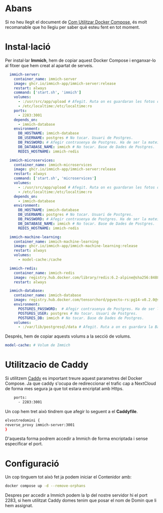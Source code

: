 # Abans

Si no heu llegit el document de [Com Utilitzar Docker Compose](https://github.com/Otorexer/SerLliure/tree/main/Tutorials/ComUtilitzarDockerCompose), és molt recomanable que ho llegiu per saber què esteu fent en tot moment.

# Instal·lació

Per instal·lar **Immich**, hem de copiar aquest Docker Compose i enganxar-lo al fitxer que hem creat al apartat de serveis.

```yaml
  immich-server:
    container_name: immich-server
    image: ghcr.io/immich-app/immich-server:release
    restart: always
    command: ['start.sh', 'immich']
    volumes:
      - :/usr/src/app/upload # Afegit. Ruta on es guardaran les fotos de Immich
      - /etc/localtime:/etc/localtime:ro
    ports:
      - 2283:3001
    depends_on:
      - immich-database
    environment:
      DB_HOSTNAME: immich-database
      DB_USERNAME: postgres # No tocar. Usuari de Postgres.
      DB_PASSWORD: # Afegir contrasenya de Postgres. Ha de ser la mateixa que la del contenidor.
      DB_DATABASE_NAME: immich # No tocar. Base de Dades de Postgres.
      REDIS_HOSTNAME: immich-redis

  immich-microservices:
    container_name: immich-microservices
    image: ghcr.io/immich-app/immich-server:release
    restart: always
    command: ['start.sh', 'microservices']
    volumes:
      - :/usr/src/app/upload # Afegit. Ruta on es guardaran les fotos de Immich
      - /etc/localtime:/etc/localtime:ro
    depends_on:
      - immich-database
    environment:
      DB_HOSTNAME: immich-database
      DB_USERNAME: postgres # No tocar. Usuari de Postgres.
      DB_PASSWORD: # Afegir contrasenya de Postgres. Ha de ser la mateixa que la del contenidor.
      DB_DATABASE_NAME: immich # No tocar. Base de Dades de Postgres.
      REDIS_HOSTNAME: immich-redis

  immich-machine-learning:
    container_name: immich-machine-learning
    image: ghcr.io/immich-app/immich-machine-learning:release
    restart: always
    volumes:
      - model-cache:/cache

  immich-redis:
    container_name: immich-redis
    image: registry.hub.docker.com/library/redis:6.2-alpine@sha256:84882e87b54734154586e5f8abd4dce69fe7311315e2fc6d67c29614c8de2672
    restart: always

  immich-database:
    container_name: immich-database
    image: registry.hub.docker.com/tensorchord/pgvecto-rs:pg14-v0.2.0@sha256:90724186f0a3517cf6914295b5ab410db9ce23190a2d9d0b9dd646>    restart: always
    environment:
      POSTGRES_PASSWORD:  # Afegir contrasenya de Postgres. Ha de ser la mateixa que la del contenidor.
      POSTGRES_USER: postgres # No tocar. Usuari de Postgres.
      POSTGRES_DB: immich # No tocar. Base de Dades de Postgres.
    volumes:
      - :/var/lib/postgresql/data # Afegit. Ruta a on es guardara la Base de Dades Postgres
```

Després, hem de copiar aquests volums a la secció de volums.

```yaml
model-cache: # Volum de Immich
```

# Utilitzacio de Caddy

Si utilitzem [Caddy](https://github.com/Otorexer/SerLliure/tree/main/Serveis/Caddy) es important treure aquest parametres del Docker Compose. Ja que caddy s'ocupa de redireccionar el trafic cap a NextCloud de forma mes segura ja que tot estara encriptat amb Https.

```bash
    ports:
      - 2283:3001
```

Un cop hem tret això tindrem que afegir lo seguent a el **Caddyfile**.

```bash
elvostredomini {
reverse_proxy immich-server:3001
}
```

D'aquesta forma podrem accedir a Immich de forma encriptada i sense especificar el port.

# Configuració

Un cop tinguem tot això fet ja podem iniciar el Contenidor amb:

```bash
docker compose up -d --remove-orphans
```

Despres per accedir a Immich podem la Ip del nostre servidor hi el port 2283, si hem utilitzat Caddy domes tenim que posar el nom de Domin que li hem assignat.
